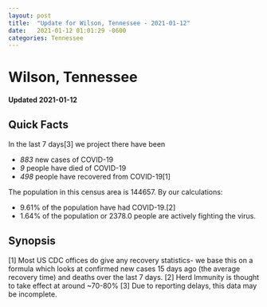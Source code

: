 ```yaml
---
layout: post
title:  "Update for Wilson, Tennessee - 2021-01-12"
date:   2021-01-12 01:01:29 -0600
categories: Tennessee
---
```


# Wilson, Tennessee
#### Updated 2021-01-12

## Quick Facts

In the last 7 days[3] we project there have been
- *883* new cases of COVID-19
- *9* people have died of COVID-19
- *498* people have recovered from COVID-19[1]

The population in this census area is 144657. By our calculations:
- 9.61% of the population have had COVID-19.[2]
- 1.64% of the population or 2378.0 people are actively fighting the virus.

## Synopsis




[1] Most US CDC offices do give any recovery statistics- we base this on a formula which looks at confirmed new cases
15 days ago (the average recovery time) and deaths over the last 7 days.
[2] Herd Immunity is thought to take effect at around ~70-80%
[3] Due to reporting delays, this data may be incomplete. 
    